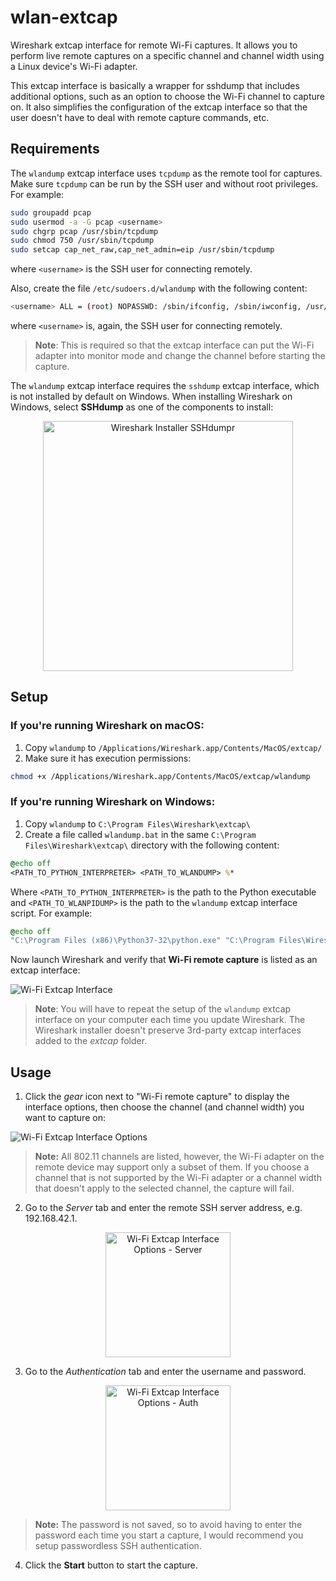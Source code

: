 # wlan-extcap
Wireshark extcap interface for remote Wi-Fi captures. It allows you to perform live remote captures on a specific channel and channel width using a Linux device's Wi-Fi adapter.

This extcap interface is basically a wrapper for sshdump that includes additional options, such as an option to choose the Wi-Fi channel to capture on. It also simplifies the configuration of the extcap interface so that the user doesn't have to deal with remote capture commands, etc.

## Requirements

The `wlandump` extcap interface uses `tcpdump` as the remote tool for captures. Make sure `tcpdump` can be run by the SSH user and without root privileges. For example:
```sh
sudo groupadd pcap
sudo usermod -a -G pcap <username>
sudo chgrp pcap /usr/sbin/tcpdump
sudo chmod 750 /usr/sbin/tcpdump
sudo setcap cap_net_raw,cap_net_admin=eip /usr/sbin/tcpdump
```

where `<username>` is the SSH user for connecting remotely.

Also, create the file `/etc/sudoers.d/wlandump` with the following content:
```sh
<username> ALL = (root) NOPASSWD: /sbin/ifconfig, /sbin/iwconfig, /usr/sbin/iw
```

where `<username>` is, again, the SSH user for connecting remotely.

> __Note__: This is required so that the extcap interface can put the Wi-Fi adapter into monitor mode and change the channel before starting the capture.

The `wlandump` extcap interface requires the `sshdump` extcap interface, which is not installed by default on Windows. When installing Wireshark on Windows, select __SSHdump__ as one of the components to install:

<p align="center">
<img src="../master/images/wireshark-installer-sshdump.png" alt="Wireshark Installer SSHdumpr" height="400px">
</p>

## Setup

### If you're running Wireshark on macOS:
1. Copy `wlandump` to `/Applications/Wireshark.app/Contents/MacOS/extcap/`
2. Make sure it has execution permissions:

```sh
chmod +x /Applications/Wireshark.app/Contents/MacOS/extcap/wlandump
```

### If you're running Wireshark on Windows:

1. Copy `wlandump` to `C:\Program Files\Wireshark\extcap\`
2. Create a file called `wlandump.bat` in the same `C:\Program Files\Wireshark\extcap\` directory with the following content: 

```bat
@echo off
<PATH_TO_PYTHON_INTERPRETER> <PATH_TO_WLANDUMP> %*
```

Where `<PATH_TO_PYTHON_INTERPRETER>` is the path to the Python executable and `<PATH_TO_WLANPIDUMP>` is the path to the `wlandump` extcap interface script. For example:

```bat
@echo off
"C:\Program Files (x86)\Python37-32\python.exe" "C:\Program Files\Wireshark\extcap\wlandump" %*
```

Now launch Wireshark and verify that __Wi-Fi remote capture__ is listed as an extcap interface:

![Wi-Fi Extcap Interface](../master/images/wlandump-extcap-interface.png "Wi-Fi Extcap Interface")

> __Note__: You will have to repeat the setup of the `wlandump` extcap interface on your computer each time you update Wireshark. The Wireshark installer doesn't preserve 3rd-party extcap interfaces added to the _extcap_ folder.

## Usage

1. Click the _gear_ icon next to "Wi-Fi remote capture" to display the interface options, then choose the channel (and channel width) you want to capture on:

![Wi-Fi Extcap Interface Options](../master/images/wlandump-interface-options.png "Wi-Fi Extcap Interface Options")

> __Note:__ All 802.11 channels are listed, however, the Wi-Fi adapter on the remote device may support only a subset of them. If you choose a channel that is not supported by the Wi-Fi adapter or a channel width that doesn't apply to the selected channel, the capture will fail.
2. Go to the _Server_ tab and enter the remote SSH server address, e.g. 192.168.42.1.

<p align="center">
<img src="../master/images/wlandump-interface-options-server.png" alt="Wi-Fi Extcap Interface Options - Server" height="200px">
</p>

3. Go to the _Authentication_ tab and enter the username and password.

<p align="center">
<img src="../master/images/wlandump-interface-options-auth.png" alt="Wi-Fi Extcap Interface Options - Auth" height="200px">
</p>

> __Note:__ The password is not saved, so to avoid having to enter the password each time you start a capture, I would recommend you setup passwordless SSH authentication.

4. Click the __Start__ button to start the capture.
